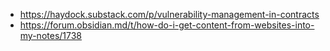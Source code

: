 - https://haydock.substack.com/p/vulnerability-management-in-contracts
- https://forum.obsidian.md/t/how-do-i-get-content-from-websites-into-my-notes/1738